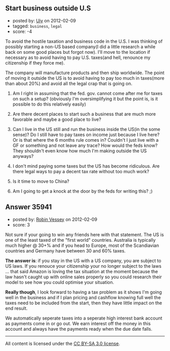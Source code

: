 ## Start business outside U.S

- posted by: [Uiy](https://stackexchange.com/users/-1/16302-uiy) on 2012-02-09
- tagged: `business`, `legal`
- score: -4

To avoid the hostile taxation and business code in the U.S. I was thinking of possibly starting a non-US based company(I did a little research a while back on some good places but forgot now). I'll move to the location if necessary as to avoid having to pay U.S. taxes(and hell, renounce my citizenship if they force me).

The company will manufacture products and then ship worldwide. The point of moving it outside the US is to avoid having to pay too much in taxes(more than about 20%) and avoid all the legal crap that is going on.

1. Am I right in assuming that the fed. gov. cannot come after me for taxes on such a setup? (obviously I'm oversimplifying it but the point is, is it possible to do this relatively easily)

2. Are there decent places to start such a business that are much more favorable and maybe a good place to live? 

3. Can I live in the US still and run the business inside the US(in the some sense)?
Do I still have to pay taxes on income just because I live here? Or is that where the 6 months rule comes in? Couldn't I just live with a GF or something and not leave any trace? How would the feds know? They shouldn't even know how much I'm making outside the US anyways?

4. I don't mind paying some taxes but the US has become ridiculous. Are there legal ways to pay a decent tax rate without too much work?

5. Is it time to move to China? 

6. Am I going to get a knock at the door by the feds for writing this? ;)



## Answer 35941

- posted by: [Robin Vessey](https://stackexchange.com/users/-1/984-robin-vessey) on 2012-02-09
- score: 3

Not sure if your going to win any friends here with that statement. The US is one of the least taxed of the "first world" countries. 
Australia is typically much higher @ 30+% and if you head to Europe, most of the Scandiavian countries and Germany have between 30 and 60% taxes.

**The answer is**: if you stay in the US with a US company, you are subject to US laws. If you renouce your citizenship your no longer subject to the laws ... that said Amazon is loving the tax situation at the moment because the law hasn't caught up with online sales properly so you could research their model to see how you could optimise your situation.

**Really though**, I look forward to having a tax problem as it shows I'm going well in the business and if I plan pricing and cashflow knowing full well the taxes need to be included from the start, then they have little impact on the end result. 

We automatically seperate taxes into a seperate high interest bank account as payments come in or go out. We earn interest off the money in this account and always have the payments ready when the due date falls.





---

All content is licensed under the [CC BY-SA 3.0 license](https://creativecommons.org/licenses/by-sa/3.0/).
